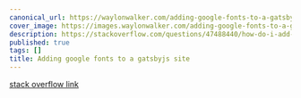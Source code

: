 ```yaml
---
canonical_url: https://waylonwalker.com/adding-google-fonts-to-a-gatsbyjs-site/
cover_image: https://images.waylonwalker.com/adding-google-fonts-to-a-gatsbyjs-site.png
description: https://stackoverflow.com/questions/47488440/how-do-i-add-google-fonts-to-a-gatsby-site
published: true
tags: []
title: Adding google fonts to a gatsbyjs site
---
```


[stack overflow link](https://stackoverflow.com/questions/47488440/how-do-i-add-google-fonts-to-a-gatsby-site)